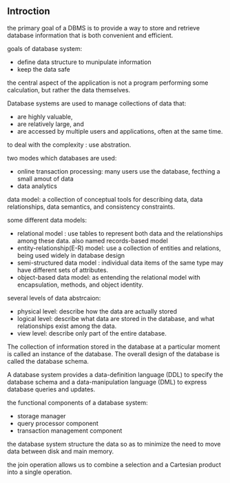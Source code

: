 ## Introction

the primary goal of a DBMS is to provide a way to store and retrieve database information that is both convenient and efficient.

goals of database system:
* define data structure to munipulate information
* keep the data safe

the central aspect of the application is not a program performing some calculation, but rather the data themselves.

Database systems are used to manage collections of data that:
* are highly valuable,
* are relatively large, and
* are accessed by multiple users and applications, often at the same time.

to deal with the complexity : use abstration.

two modes which databases are used:
* online transaction processing: many users use the database, fecthing a small amout of data
* data analytics

data model: a collection of conceptual tools for describing data, data relationships, data semantics, and consistency constraints.

some different data models:
* relational model : use tables to represent both data and the relationships among these data. also named records-based model
* entity-relationship(E-R) model: use a collection of entities and relations, being used widely in database design
* semi-structured data model : individual data items of the same type may have different sets of attributes.
* object-based data model: as entending the relational model with encapsulation, methods, and object identity.

several levels of data abstrcaion:
* physical level: describe how the data are actually stored
* logical level: describe what data are stored in the database, and what relationships exist among the data.
* view level: describe only part of the entire database.

The collection of information stored in the database at a particular moment is called an instance of the database. The overall design of the database is called the database schema.

A database system provides a data-definition language (DDL) to specify the database schema and a data-manipulation language (DML) to express database queries and updates.

the functional components of a database system:
* storage manager
* query processor component
* transaction management component

the database system structure the data so as to minimize the need to move data between disk and main memory.

the join operation allows us to combine a selection and a Cartesian product into a single operation.














